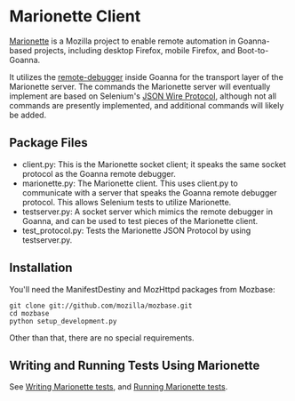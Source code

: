 <!-- This Source Code Form is subject to the terms of the Mozilla Public
   - License, v. 2.0. If a copy of the MPL was not distributed with this
   - file, You can obtain one at http://mozilla.org/MPL/2.0/. -->

# Marionette Client

[Marionette](https://developer.mozilla.org/en/Marionette) is a 
Mozilla project to enable remote automation in Goanna-based projects,
including desktop Firefox, mobile Firefox, and Boot-to-Goanna.

It utilizes the [remote-debugger](https://wiki.mozilla.org/Platform/JSDebugv2) 
inside Goanna for the transport layer of the Marionette server.  The commands
the Marionette server will eventually implement are based on
Selenium's [JSON Wire Protocol](http://code.google.com/p/selenium/wiki/JsonWireProtocol),
although not all commands are presently implemented, and additional commands
will likely be added.

## Package Files

- client.py:  This is the Marionette socket client; it speaks the same
  socket protocol as the Goanna remote debugger.
- marionette.py:  The Marionette client.  This uses client.py to communicate
  with a server that speaks the Goanna remote debugger protocol.
  This allows Selenium tests to utilize Marionette.
- testserver.py:  A socket server which mimics the remote debugger in
  Goanna, and can be used to test pieces of the Marionette client.
- test_protocol.py:  Tests the Marionette JSON Protocol by using testserver.py.

## Installation

You'll need the ManifestDestiny and MozHttpd packages from Mozbase:

    git clone git://github.com/mozilla/mozbase.git
    cd mozbase
    python setup_development.py

Other than that, there are no special requirements.


## Writing and Running Tests Using Marionette

See [Writing Marionette tests](https://developer.mozilla.org/en/Marionette/Tests),
and [Running Marionette tests](https://developer.mozilla.org/en/Marionette/Running_Tests).

